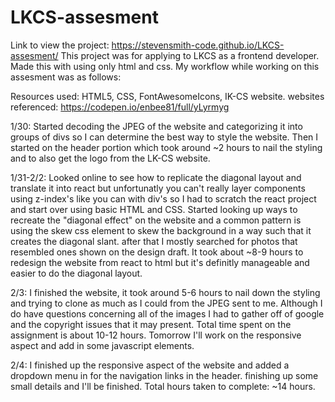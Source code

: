 # LKCS-assesment
Link to view the project: https://stevensmith-code.github.io/LKCS-assesment/
This project was for applying to LKCS as a frontend developer. Made this with using only html and css.
My workflow while working on this assesment was as follows:

Resources used: HTML5, CSS, FontAwesomeIcons, IK-CS website.
websites referenced: https://codepen.io/enbee81/full/yLyrmyg

1/30: Started decoding the JPEG of the website and categorizing it into groups of divs so I can determine the best way to style the website. Then I started on the header portion which took around ~2 hours to nail the styling and to also get the logo from the LK-CS website.

1/31-2/2: Looked online to see how to replicate the diagonal layout and translate it into react but unfortunatly you can't really layer components using z-index's like you can with div's so I had to scratch the react project and start over using basic HTML and CSS. Started looking up ways to recreate the "diagonal effect" on the website and a common pattern is using the skew css element to skew the background in a way such that it creates the diagonal slant. after that I mostly searched for photos that resembled ones shown on the design draft. It took about ~8-9 hours to redesign the website from react to html but it's definitly manageable and easier to do the diagonal layout.

2/3: I finished the website, it took around 5-6 hours to nail down the styling and trying to clone as much as I could from the JPEG sent to me. Although I do have questions concerning all of the images I had to gather off of google and the copyright issues that it may present. Total time spent on the assignment is about 10-12 hours. Tomorrow I'll work on the responsive aspect and add in some javascript elements.

2/4: I finished up the responsive aspect of the website and added a dropdown menu in for the navigation links in the header. finishing up some small details and I'll be finished. Total hours taken to complete: ~14 hours.
